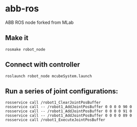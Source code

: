 abb-ros
=======

ABB ROS node forked from MLab

Make it
------
```
rosmake robot_node
```

Connect with controller
------
```
roslaunch robot_node mcubeSystem.launch
```


Run a series of joint configurations:
------

```
rosservice call /robot1_ClearJointPosBuffer
rosservice call -- /robot1_AddJointPosBuffer 0 0 0 0 90 0
rosservice call -- /robot1_AddJointPosBuffer 0 0 0 0 91 0
rosservice call -- /robot1_AddJointPosBuffer 0 0 0 0 89 0
rosservice call /robot1_ExecuteJointPosBuffer
```
